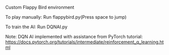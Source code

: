 Custom Flappy Bird environment

To play manually: Run flappybird.py(Press space to jump)

To train the AI: Run DQNAI.py

Note: DQN AI implemented with assistance from PyTorch tutorial:
https://docs.pytorch.org/tutorials/intermediate/reinforcement_q_learning.html
